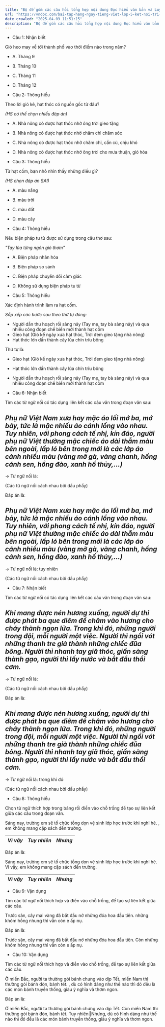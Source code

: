 ```yaml
---
title: "Bộ đề gồm các câu hỏi tổng hợp nội dung Đọc hiểu văn bản và Luyện từ và câu được học ở Tuần 24 trong chương trình Tiếng Việt lớp 5 Tập 2 Kết nối tri thức."
url: "https://vndoc.com/bai-tap-hang-ngay-tieng-viet-lop-5-ket-noi-tri-thuc-tuan-24-thu-3-333856"
date_crawled: "2025-04-09 11:51:15"
description: "Bộ đề gồm các câu hỏi tổng hợp nội dung Đọc hiểu văn bản và Luyện từ và câu được học ở Tuần 24 trong chương trình Tiếng Việt lớp 5 Tập 2 Kết nối tri thức."
---
```


* Câu 1:  Nhận biết

Gió heo may về tới thành phố vào thời điểm nào trong năm?

  * A. Tháng 9 
  * B. Tháng 10 
  * C. Tháng 11 
  * D. Tháng 12 



* Câu 2:  Thông hiểu

Theo lời gió kẻ, hạt thóc có nguồn gốc từ đâu?

_(HS có thể chọn nhiều đáp án)_

  * A. Nhà nông có được hạt thóc nhờ ông trời gieo tặng 
  * B. Nhà nông có được hạt thóc nhờ chăm chỉ chăm sóc 
  * C. Nhà nông có được hạt thóc nhờ chăm chỉ, cần cù, chịu khó 
  * D. Nhà nông có được hạt thóc nhờ ông trời cho mưa thuận, gió hòa 



* Câu 3:  Thông hiểu

Từ hạt cốm, bạn nhỏ nhìn thấy những điều gì?

_(HS chọn đáp án SAI)_

  * A. màu nắng 
  * B. màu trời 
  * C. màu đất 
  * D. màu cây 



* Câu 4:  Thông hiểu

Nêu biện pháp tu từ được sử dụng trong câu thơ sau:

_"Tay lùa từng ngón gió thơm"_

  * A. Biện pháp nhân hóa 
  * B. Biện pháp so sánh 
  * C. Biện pháp chuyển đổi cảm giác 
  * D. Không sử dụng biện pháp tu từ 



* Câu 5:  Thông hiểu

Xác định hành trình làm ra hạt cốm.

_Sắp xếp các bước sau theo thứ tự đúng:_

  * Người dẫn thu hoạch rồi sàng nảy (Tay mẹ, tay bà sàng nảy) và qua nhiều công đoạn chế biến mới thành hạt cốm
  * Gieo hạt (Gió kể ngày xưa hạt thóc, Trời đem gieo tặng nhà nông)
  * Hạt thóc lớn dần thành cây lúa chín trĩu bông



Thứ tự là:

  * Gieo hạt (Gió kể ngày xưa hạt thóc, Trời đem gieo tặng nhà nông)
  * Hạt thóc lớn dần thành cây lúa chín trĩu bông
  * Người dẫn thu hoạch rồi sàng nảy (Tay mẹ, tay bà sàng nảy) và qua nhiều công đoạn chế biến mới thành hạt cốm



* Câu 6:  Nhận biết

Tìm các từ ngữ nối có tác dụng liên kết các câu văn trong đoạn văn sau:

_Phụ nữ Việt Nam xưa hay mặc áo lối mớ ba, mớ bảy, tức là mặc nhiều áo cánh lồng vào nhau. Tuy nhiên, với phong cách tế nhị, kín đáo, người phụ nữ Việt thường mặc chiếc áo dài thẫm màu bên ngoài, lấp ló bên trong mới là các lớp áo cánh nhiều màu (vàng mỡ gà, vàng chanh, hồng cánh sen, hồng đào, xanh hồ thủy,…)_  
---  
  
→ Từ ngữ nối là: 

(Các từ ngữ nối cách nhau bởi dấu phẩy)

Đáp án là:

_Phụ nữ Việt Nam xưa hay mặc áo lối mớ ba, mớ bảy, tức là mặc nhiều áo cánh lồng vào nhau. Tuy nhiên, với phong cách tế nhị, kín đáo, người phụ nữ Việt thường mặc chiếc áo dài thẫm màu bên ngoài, lấp ló bên trong mới là các lớp áo cánh nhiều màu (vàng mỡ gà, vàng chanh, hồng cánh sen, hồng đào, xanh hồ thủy,…)_  
---  
  
→ Từ ngữ nối là: tuy nhiên

(Các từ ngữ nối cách nhau bởi dấu phẩy)

* Câu 7:  Nhận biết

Tìm các từ ngữ nối có tác dụng liên kết các câu văn trong đoạn văn sau:

_Khi mang được nén hương xuống, người dự thi được phát ba que diêm để châm vào hương cho cháy thành ngọn lửa. Trong khi đó, những người trong đội, mỗi người một việc. Người thì ngồi vót những thanh tre già thành những chiếc đũa bông. Người thì nhanh tay giã thóc, giần sàng thành gạo, người thì lấy nước và bắt đầu thổi cơm._  
---  
  
→ Từ ngữ nối là: 

(Các từ ngữ nối cách nhau bởi dấu phẩy)

Đáp án là:

_Khi mang được nén hương xuống, người dự thi được phát ba que diêm để châm vào hương cho cháy thành ngọn lửa. Trong khi đó, những người trong đội, mỗi người một việc. Người thì ngồi vót những thanh tre già thành những chiếc đũa bông. Người thì nhanh tay giã thóc, giần sàng thành gạo, người thì lấy nước và bắt đầu thổi cơm._  
---  
  
→ Từ ngữ nối là: trong khi đó

(Các từ ngữ nối cách nhau bởi dấu phẩy)

* Câu 8:  Thông hiểu

Chọn từ ngữ thích hợp trong bảng rồi điền vào chỗ trống để tạo sự liên kết giữa các câu trong đoạn văn.

Sáng nay, trường em sẽ tổ chức tổng dọn vệ sinh lớp học trước khi nghỉ hè. , em không mang cặp sách đến trường.

_Vì vậy_|  _Tuy nhiên_|  _Nhưng_  
---|---|---  
  
Đáp án là:

Sáng nay, trường em sẽ tổ chức tổng dọn vệ sinh lớp học trước khi nghỉ hè. Vì vậy, em không mang cặp sách đến trường.

_Vì vậy_|  _Tuy nhiên_|  _Nhưng_  
---|---|---  
  
* Câu 9:  Vận dụng

Tìm các từ ngữ nối thích hợp và điền vào chỗ trống, để tạo sự liên kết giữa các câu.

Trước sân, cây mai vàng đã bắt đầu nở những đóa hoa đầu tiên.  những khóm hồng nhung thì vẫn còn e ấp nụ.

Đáp án là:

Trước sân, cây mai vàng đã bắt đầu nở những đóa hoa đầu tiên. Còn những khóm hồng nhung thì vẫn còn e ấp nụ.

* Câu 10:  Vận dụng

Tìm các từ ngữ nối thích hợp và điền vào chỗ trống, để tạo sự liên kết giữa các câu.

Ở miền Bắc, người ta thường gói bánh chưng vào dịp Tết.  miền Nam thì thường gói bánh đòn, bánh tét. , dù có hình dáng như thế nào thì đó đều là các món bánh truyền thống, giàu ý nghĩa và thơm ngon.

Đáp án là:

Ở miền Bắc, người ta thường gói bánh chưng vào dịp Tết. Còn miền Nam thì thường gói bánh đòn, bánh tét. Tuy nhiên||Nhưng, dù có hình dáng như thế nào thì đó đều là các món bánh truyền thống, giàu ý nghĩa và thơm ngon.
